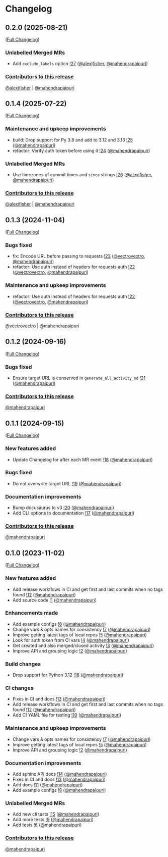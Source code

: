 # Changelog

<!-- <START NEW CHANGELOG ENTRY> -->
<!-- <END NEW CHANGELOG ENTRY> -->

## 0.2.0 (2025-08-21)

([Full Changelog](https://gitlab.com/mahendrapaipuri/gitlab-activity/-/compare/fd399ee1ef08e171a46167bd37240b3625e9352a...79d4bbe2da151b2fe5a149cfb3af77a4ec6c959f?from_project_id=51534402&straight=false))

### Unlabelled Merged MRs

- Add `exclude_labels` option [!27](https://gitlab.com/mahendrapaipuri/gitlab-activity/-/merge_requests/27) ([@alexjfisher](https://gitlab.com/alexjfisher), [@mahendrapaipuri](https://gitlab.com/mahendrapaipuri))

### [Contributors to this release](https://mahendrapaipuri.gitlab.io/gitlab-activity/usage#contributors-list)

[@alexjfisher](https://gitlab.com/alexjfisher) | [@mahendrapaipuri](https://gitlab.com/mahendrapaipuri)

## 0.1.4 (2025-07-22)

([Full Changelog](https://gitlab.com/mahendrapaipuri/gitlab-activity/-/compare/7494706b954459aa5d1da15d2fbcb920653cba31...540d180b7cefcf08734c220a495ddce4d6104d44?from_project_id=51534402&straight=false))

### Maintenance and upkeep improvements

- build: Drop support for Py 3.8 and add to 3.12 and 3.13 [!25](https://gitlab.com/mahendrapaipuri/gitlab-activity/-/merge_requests/25) ([@mahendrapaipuri](https://gitlab.com/mahendrapaipuri))
- refactor: Verify auth token before using it [!24](https://gitlab.com/mahendrapaipuri/gitlab-activity/-/merge_requests/24) ([@mahendrapaipuri](https://gitlab.com/mahendrapaipuri))

### Unlabelled Merged MRs

- Use timezones of commit times and `since` strings [!26](https://gitlab.com/mahendrapaipuri/gitlab-activity/-/merge_requests/26) ([@alexjfisher](https://gitlab.com/alexjfisher), [@mahendrapaipuri](https://gitlab.com/mahendrapaipuri))

### [Contributors to this release](https://mahendrapaipuri.gitlab.io/gitlab-activity/usage#contributors-list)

[@alexjfisher](https://gitlab.com/alexjfisher) | [@mahendrapaipuri](https://gitlab.com/mahendrapaipuri)

## 0.1.3 (2024-11-04)

([Full Changelog](https://gitlab.com/mahendrapaipuri/gitlab-activity/-/compare/ce998f5c653ee34eaf4491fbe073f95ff2da5620...086a104419eaf53861c346799b3423fc8e0e33f7?from_project_id=51534402&straight=false))

### Bugs fixed

- fix: Encode URL before passing to requests [!23](https://gitlab.com/mahendrapaipuri/gitlab-activity/-/merge_requests/23) ([@vectrovectro](https://gitlab.com/vectrovectro), [@mahendrapaipuri](https://gitlab.com/mahendrapaipuri))
- refactor: Use auth instead of headers for requests auth [!22](https://gitlab.com/mahendrapaipuri/gitlab-activity/-/merge_requests/22) ([@vectrovectro](https://gitlab.com/vectrovectro), [@mahendrapaipuri](https://gitlab.com/mahendrapaipuri))

### Maintenance and upkeep improvements

- refactor: Use auth instead of headers for requests auth [!22](https://gitlab.com/mahendrapaipuri/gitlab-activity/-/merge_requests/22) ([@vectrovectro](https://gitlab.com/vectrovectro), [@mahendrapaipuri](https://gitlab.com/mahendrapaipuri))

### [Contributors to this release](https://mahendrapaipuri.gitlab.io/gitlab-activity/usage#contributors-list)

[@vectrovectro](https://gitlab.com/vectrovectro) | [@mahendrapaipuri](https://gitlab.com/mahendrapaipuri)

## 0.1.2 (2024-09-16)

([Full Changelog](https://gitlab.com/mahendrapaipuri/gitlab-activity/-/compare/368a6ca67022722d8ab4146ae09cd8af2afe77db...5b5780b9fafd3285a721d3303b8c5069afc186de?from_project_id=51534402&straight=false))

### Bugs fixed

- Ensure target URL is conserved in `generate_all_activity_md` [!21](https://gitlab.com/mahendrapaipuri/gitlab-activity/-/merge_requests/21) ([@mahendrapaipuri](https://gitlab.com/mahendrapaipuri))

### [Contributors to this release](https://mahendrapaipuri.gitlab.io/gitlab-activity/usage#contributors-list)

[@mahendrapaipuri](https://gitlab.com/mahendrapaipuri)

## 0.1.1 (2024-09-15)

([Full Changelog](https://gitlab.com/mahendrapaipuri/gitlab-activity/-/compare/6b6d4d9b241e3819aad78245a7ef562a5710b547...90910e1e55927baf8268e8421c453b6737b1a913?from_project_id=51534402&straight=false))

### New features added

- Update Changelog for after each MR event [!18](https://gitlab.com/mahendrapaipuri/gitlab-activity/-/merge_requests/18) ([@mahendrapaipuri](https://gitlab.com/mahendrapaipuri))

### Bugs fixed

- Do not overwrite target URL [!19](https://gitlab.com/mahendrapaipuri/gitlab-activity/-/merge_requests/19) ([@mahendrapaipuri](https://gitlab.com/mahendrapaipuri))

### Documentation improvements

- Bump docusaurus to v3 [!20](https://gitlab.com/mahendrapaipuri/gitlab-activity/-/merge_requests/20) ([@mahendrapaipuri](https://gitlab.com/mahendrapaipuri))
- Add CLI options to documentation [!17](https://gitlab.com/mahendrapaipuri/gitlab-activity/-/merge_requests/17) ([@mahendrapaipuri](https://gitlab.com/mahendrapaipuri))

### [Contributors to this release](https://mahendrapaipuri.gitlab.io/gitlab-activity/usage#contributors-list)

[@mahendrapaipuri](https://gitlab.com/mahendrapaipuri)

## 0.1.0 (2023-11-02)

([Full Changelog](https://gitlab.com/mahendrapaipuri/gitlab-activity/-/compare/6c710c92265819a8a2d1a59317b9c7e9d0d47fe7...fcc20006f29d94bbe20cbb139a07ff117c9fa566?from_project_id=51534402&straight=false))

### New features added

- Add release workflows in CI and get first and last commits when no tags found [!12](https://gitlab.com/mahendrapaipuri/gitlab-activity/-/merge_requests/12) ([@mahendrapaipuri](https://gitlab.com/mahendrapaipuri))
- Add source code [!1](https://gitlab.com/mahendrapaipuri/gitlab-activity/-/merge_requests/1) ([@mahendrapaipuri](https://gitlab.com/mahendrapaipuri))

### Enhancements made

- Add example configs [!8](https://gitlab.com/mahendrapaipuri/gitlab-activity/-/merge_requests/8) ([@mahendrapaipuri](https://gitlab.com/mahendrapaipuri))
- Change vars & opts names for consistency [!7](https://gitlab.com/mahendrapaipuri/gitlab-activity/-/merge_requests/7) ([@mahendrapaipuri](https://gitlab.com/mahendrapaipuri))
- Improve getting latest tags of local repos [!5](https://gitlab.com/mahendrapaipuri/gitlab-activity/-/merge_requests/5) ([@mahendrapaipuri](https://gitlab.com/mahendrapaipuri))
- Look for auth token from CI vars [!4](https://gitlab.com/mahendrapaipuri/gitlab-activity/-/merge_requests/4) ([@mahendrapaipuri](https://gitlab.com/mahendrapaipuri))
- Get created and also merged/closed activity [!3](https://gitlab.com/mahendrapaipuri/gitlab-activity/-/merge_requests/3) ([@mahendrapaipuri](https://gitlab.com/mahendrapaipuri))
- Improve API and grouping logic [!2](https://gitlab.com/mahendrapaipuri/gitlab-activity/-/merge_requests/2) ([@mahendrapaipuri](https://gitlab.com/mahendrapaipuri))

### Build changes

- Drop support for Python 3.12 [!16](https://gitlab.com/mahendrapaipuri/gitlab-activity/-/merge_requests/16) ([@mahendrapaipuri](https://gitlab.com/mahendrapaipuri))

### CI changes

- Fixes in CI and docs [!13](https://gitlab.com/mahendrapaipuri/gitlab-activity/-/merge_requests/13) ([@mahendrapaipuri](https://gitlab.com/mahendrapaipuri))
- Add release workflows in CI and get first and last commits when no tags found [!12](https://gitlab.com/mahendrapaipuri/gitlab-activity/-/merge_requests/12) ([@mahendrapaipuri](https://gitlab.com/mahendrapaipuri))
- Add CI YAML file for testing [!10](https://gitlab.com/mahendrapaipuri/gitlab-activity/-/merge_requests/10) ([@mahendrapaipuri](https://gitlab.com/mahendrapaipuri))

### Maintenance and upkeep improvements

- Change vars & opts names for consistency [!7](https://gitlab.com/mahendrapaipuri/gitlab-activity/-/merge_requests/7) ([@mahendrapaipuri](https://gitlab.com/mahendrapaipuri))
- Improve getting latest tags of local repos [!5](https://gitlab.com/mahendrapaipuri/gitlab-activity/-/merge_requests/5) ([@mahendrapaipuri](https://gitlab.com/mahendrapaipuri))
- Improve API and grouping logic [!2](https://gitlab.com/mahendrapaipuri/gitlab-activity/-/merge_requests/2) ([@mahendrapaipuri](https://gitlab.com/mahendrapaipuri))

### Documentation improvements

- Add sphinx API docs [!14](https://gitlab.com/mahendrapaipuri/gitlab-activity/-/merge_requests/14) ([@mahendrapaipuri](https://gitlab.com/mahendrapaipuri))
- Fixes in CI and docs [!13](https://gitlab.com/mahendrapaipuri/gitlab-activity/-/merge_requests/13) ([@mahendrapaipuri](https://gitlab.com/mahendrapaipuri))
- Add docs [!11](https://gitlab.com/mahendrapaipuri/gitlab-activity/-/merge_requests/11) ([@mahendrapaipuri](https://gitlab.com/mahendrapaipuri))
- Add example configs [!8](https://gitlab.com/mahendrapaipuri/gitlab-activity/-/merge_requests/8) ([@mahendrapaipuri](https://gitlab.com/mahendrapaipuri))

### Unlabelled Merged MRs

- Add new cli tests [!15](https://gitlab.com/mahendrapaipuri/gitlab-activity/-/merge_requests/15) ([@mahendrapaipuri](https://gitlab.com/mahendrapaipuri))
- Add more tests [!9](https://gitlab.com/mahendrapaipuri/gitlab-activity/-/merge_requests/9) ([@mahendrapaipuri](https://gitlab.com/mahendrapaipuri))
- Add tests [!6](https://gitlab.com/mahendrapaipuri/gitlab-activity/-/merge_requests/6) ([@mahendrapaipuri](https://gitlab.com/mahendrapaipuri))

### [Contributors to this release](https://mahendrapaipuri.gitlab.io/gitlab-activity/usage#contributors-list)

[@mahendrapaipuri](https://gitlab.com/mahendrapaipuri)
